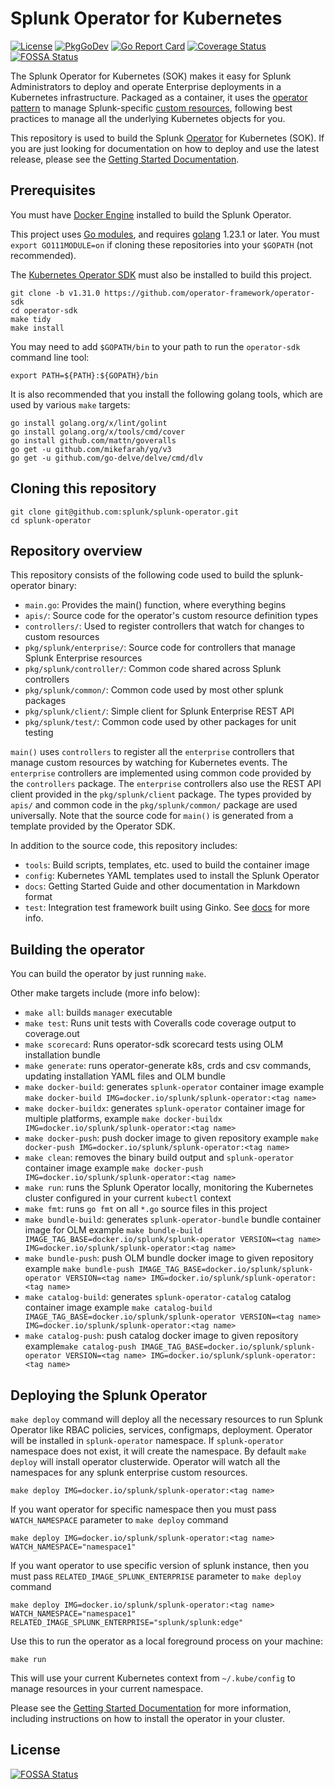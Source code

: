 # Splunk Operator for Kubernetes

[![License](https://img.shields.io/:license-apache-blue.svg)](http://www.apache.org/licenses/LICENSE-2.0.html)
[![PkgGoDev](https://pkg.go.dev/badge/github.com/splunk/splunk-operator)](https://pkg.go.dev/github.com/splunk/splunk-operator)
[![Go Report Card](https://goreportcard.com/badge/github.com/splunk/splunk-operator)](https://goreportcard.com/report/github.com/splunk/splunk-operator)
[![Coverage Status](https://coveralls.io/repos/github/splunk/splunk-operator/badge.svg?branch=master)](https://coveralls.io/github/splunk/splunk-operator?branch=master)
[![FOSSA Status](https://app.fossa.com/api/projects/git%2Bgithub.com%2Fsplunk%2Fsplunk-operator.svg?type=shield)](https://app.fossa.com/projects/git%2Bgithub.com%2Fsplunk%2Fsplunk-operator?ref=badge_shield)

The Splunk Operator for Kubernetes (SOK) makes it easy for Splunk
Administrators to deploy and operate Enterprise deployments in a Kubernetes
infrastructure. Packaged as a container, it uses the
[operator pattern](https://kubernetes.io/docs/concepts/extend-kubernetes/operator/)
to manage Splunk-specific [custom resources](https://kubernetes.io/docs/concepts/extend-kubernetes/api-extension/custom-resources/),
following best practices to manage all the underlying Kubernetes objects for you.

This repository is used to build the Splunk
[Operator](https://kubernetes.io/docs/concepts/extend-kubernetes/operator/)
for Kubernetes (SOK). If you are just looking for documentation on how to
deploy and use the latest release, please see the
[Getting Started Documentation](docs/README.md).

## Prerequisites

You must have [Docker Engine](https://docs.docker.com/install/) installed to
build the Splunk Operator.

This project uses [Go modules](https://blog.golang.org/using-go-modules),
and requires [golang](https://golang.org/doc/install) 1.23.1 or later.
You must `export GO111MODULE=on` if cloning these repositories into your
`$GOPATH` (not recommended).

The [Kubernetes Operator SDK](https://github.com/operator-framework/operator-sdk)
must also be installed to build this project.

```
git clone -b v1.31.0 https://github.com/operator-framework/operator-sdk
cd operator-sdk
make tidy
make install
```

You may need to add `$GOPATH/bin` to your path to run the `operator-sdk`
command line tool:

```
export PATH=${PATH}:${GOPATH}/bin
```

It is also recommended that you install the following golang tools,
which are used by various `make` targets:

```shell
go install golang.org/x/lint/golint
go install golang.org/x/tools/cmd/cover
go install github.com/mattn/goveralls
go get -u github.com/mikefarah/yq/v3
go get -u github.com/go-delve/delve/cmd/dlv
```

## Cloning this repository

```shell
git clone git@github.com:splunk/splunk-operator.git
cd splunk-operator
```

## Repository overview

This repository consists of the following code used to build the splunk-operator binary:

* `main.go`: Provides the main() function, where everything begins
* `apis/`: Source code for the operator's custom resource definition types
* `controllers/`: Used to register controllers that watch for changes to custom resources
* `pkg/splunk/enterprise/`: Source code for controllers that manage Splunk Enterprise resources
* `pkg/splunk/controller/`: Common code shared across Splunk controllers
* `pkg/splunk/common/`: Common code used by most other splunk packages
* `pkg/splunk/client/`: Simple client for Splunk Enterprise REST API
* `pkg/splunk/test/`: Common code used by other packages for unit testing

`main()` uses `controllers` to register all the `enterprise` controllers
that manage custom resources by watching for Kubernetes events.
The `enterprise`  controllers are implemented using common code provided
by the `controllers` package. The `enterprise` controllers also use the REST API client
provided in the `pkg/splunk/client` package. The types provided by `apis/` and
common code in the `pkg/splunk/common/` package are used universally. Note that the
source code for `main()` is generated from a template provided by the Operator SDK.

In addition to the source code, this repository includes:

* `tools`: Build scripts, templates, etc. used to build the container image
* `config`: Kubernetes YAML templates used to install the Splunk Operator
* `docs`: Getting Started Guide and other documentation in Markdown format
* `test`: Integration test framework built using Ginko. See [docs](test/README.md) for more info.

## Building the operator

You can build the operator by just running `make`.

Other make targets include (more info below):

* `make all`: builds `manager` executable
* `make test`: Runs unit tests with Coveralls code coverage output to coverage.out
* `make scorecard`: Runs operator-sdk scorecard tests using OLM installation bundle
* `make generate`: runs operator-generate k8s, crds and csv commands, updating installation YAML files and OLM bundle
* `make docker-build`: generates `splunk-operator` container image  example `make docker-build IMG=docker.io/splunk/splunk-operator:<tag name>`
* `make docker-buildx`: generates `splunk-operator` container image  for multiple platforms, example `make docker-buildx IMG=docker.io/splunk/splunk-operator:<tag name>`
* `make docker-push`: push docker image to given repository example `make docker-push IMG=docker.io/splunk/splunk-operator:<tag name>`
* `make clean`: removes the binary build output and `splunk-operator` container image example `make docker-push IMG=docker.io/splunk/splunk-operator:<tag name>`
* `make run`: runs the Splunk Operator locally, monitoring the Kubernetes cluster configured in your current `kubectl` context
* `make fmt`: runs `go fmt` on all `*.go` source files in this project
* `make bundle-build`: generates `splunk-operator-bundle` bundle container image for OLM example `make bundle-build IMAGE_TAG_BASE=docker.io/splunk/splunk-operator VERSION=<tag name>  IMG=docker.io/splunk/splunk-operator:<tag name>`
* `make bundle-push`: push OLM bundle docker image to given repository example `make bundle-push IMAGE_TAG_BASE=docker.io/splunk/splunk-operator VERSION=<tag name> IMG=docker.io/splunk/splunk-operator:<tag name>`
* `make catalog-build`: generates `splunk-operator-catalog` catalog container image example `make catalog-build IMAGE_TAG_BASE=docker.io/splunk/splunk-operator VERSION=<tag name> IMG=docker.io/splunk/splunk-operator:<tag name>`
* `make catalog-push`: push catalog docker image to given repository example`make catalog-push IMAGE_TAG_BASE=docker.io/splunk/splunk-operator VERSION=<tag name> IMG=docker.io/splunk/splunk-operator:<tag name>`

## Deploying the Splunk Operator
`make deploy` command will deploy all the necessary resources to run Splunk Operator like RBAC policies, services, configmaps, deployment. Operator will be installed in `splunk-operator` namespace. If `splunk-operator` namespace does not exist, it will create the namespace. By default `make deploy` will install operator clusterwide. Operator will watch all the namespaces for any splunk enterprise custom resources.

```shell
make deploy IMG=docker.io/splunk/splunk-operator:<tag name>
```

If you want operator for specific namespace then you must pass `WATCH_NAMESPACE` parameter to `make deploy` command

```
make deploy IMG=docker.io/splunk/splunk-operator:<tag name> WATCH_NAMESPACE="namespace1"
```

If you want operator to use specific version of splunk instance, then you must pass `RELATED_IMAGE_SPLUNK_ENTERPRISE` parameter to `make deploy` command

```
make deploy IMG=docker.io/splunk/splunk-operator:<tag name> WATCH_NAMESPACE="namespace1" RELATED_IMAGE_SPLUNK_ENTERPRISE="splunk/splunk:edge"
```

Use this to run the operator as a local foreground process on your machine:

```shell
make run
```

This will use your current Kubernetes context from `~/.kube/config` to manage
resources in your current namespace.

Please see the [Getting Started Documentation](docs/README.md) for more
information, including instructions on how to install the operator in your
cluster.


## License
[![FOSSA Status](https://app.fossa.com/api/projects/git%2Bgithub.com%2Fsplunk%2Fsplunk-operator.svg?type=large)](https://app.fossa.com/projects/git%2Bgithub.com%2Fsplunk%2Fsplunk-operator?ref=badge_large)